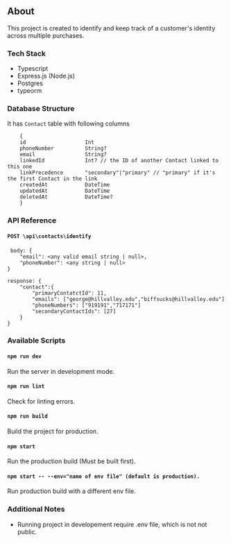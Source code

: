 ## About

This project is created to identify and keep track of a customer's identity across multiple purchases.

### Tech Stack
- Typescript
- Express.js (Node.js)
- Postgres
- typeorm

### Database Structure
It has `Contact` table with following columns
```
    {
    id                   Int                   
    phoneNumber          String?
    email                String?
    linkedId             Int? // the ID of another Contact linked to this one
    linkPrecedence       "secondary"|"primary" // "primary" if it's the first Contact in the link
    createdAt            DateTime              
    updatedAt            DateTime              
    deletedAt            DateTime?
    }
```

### API Reference
#### `POST \api\contacts\identify` 
```   
 body: {
    "email": <any valid email string | null>,
    "phoneNumber": <any string | null>
}
    
response: {
    "contact":{
        "primaryContatctId": 11,
        "emails": ["george@hillvalley.edu","biffsucks@hillvalley.edu"]
        "phoneNumbers": ["919191","717171"]
        "secondaryContactIds": [27]
    }
}
```
### Available Scripts

#### `npm run dev`

Run the server in development mode.

#### `npm run lint`

Check for linting errors.

#### `npm run build`

Build the project for production.

#### `npm start`

Run the production build (Must be built first).

#### `npm start -- --env="name of env file" (default is production).`

Run production build with a different env file.


### Additional Notes

- Running project in developement require .env file, which is not not public. 
